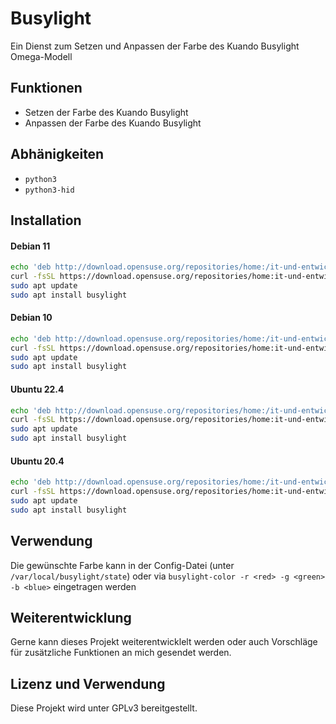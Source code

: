 # Busylight
Ein Dienst zum Setzen und Anpassen der Farbe des Kuando Busylight Omega-Modell

## Funktionen
- Setzen der Farbe des Kuando Busylight
- Anpassen der Farbe des Kuando Busylight

## Abhänigkeiten
- `python3`
- `python3-hid`

## Installation
#### Debian 11
```sh
echo 'deb http://download.opensuse.org/repositories/home:/it-und-entwicklung-fg:/busylight/Debian_11/ /' | sudo tee /etc/apt/sources.list.d/home:it-und-entwicklung-fg:busylight.list
curl -fsSL https://download.opensuse.org/repositories/home:it-und-entwicklung-fg:busylight/Debian_11/Release.key | gpg --dearmor | sudo tee /etc/apt/trusted.gpg.d/home_it-und-entwicklung-fg_busylight.gpg > /dev/null
sudo apt update
sudo apt install busylight
```
#### Debian 10
```sh
echo 'deb http://download.opensuse.org/repositories/home:/it-und-entwicklung-fg:/busylight/Debian_10/ /' | sudo tee /etc/apt/sources.list.d/home:it-und-entwicklung-fg:busylight.list
curl -fsSL https://download.opensuse.org/repositories/home:it-und-entwicklung-fg:busylight/Debian_10/Release.key | gpg --dearmor | sudo tee /etc/apt/trusted.gpg.d/home_it-und-entwicklung-fg_busylight.gpg > /dev/null
sudo apt update
sudo apt install busylight
```
#### Ubuntu 22.4
```sh
echo 'deb http://download.opensuse.org/repositories/home:/it-und-entwicklung-fg:/busylight/xUbuntu_22.04/ /' | sudo tee /etc/apt/sources.list.d/home:it-und-entwicklung-fg:busylight.list
curl -fsSL https://download.opensuse.org/repositories/home:it-und-entwicklung-fg:busylight/xUbuntu_22.04/Release.key | gpg --dearmor | sudo tee /etc/apt/trusted.gpg.d/home_it-und-entwicklung-fg_busylight.gpg > /dev/null
sudo apt update
sudo apt install busylight
```
#### Ubuntu 20.4
```sh
echo 'deb http://download.opensuse.org/repositories/home:/it-und-entwicklung-fg:/busylight/xUbuntu_20.04/ /' | sudo tee /etc/apt/sources.list.d/home:it-und-entwicklung-fg:busylight.list
curl -fsSL https://download.opensuse.org/repositories/home:it-und-entwicklung-fg:busylight/xUbuntu_20.04/Release.key | gpg --dearmor | sudo tee /etc/apt/trusted.gpg.d/home_it-und-entwicklung-fg_busylight.gpg > /dev/null
sudo apt update
sudo apt install busylight
```

## Verwendung
Die gewünschte Farbe kann in der Config-Datei (unter `/var/local/busylight/state`) oder via `busylight-color -r <red> -g <green> -b <blue>` eingetragen werden

## Weiterentwicklung
Gerne kann dieses Projekt weiterentwicklelt werden oder auch Vorschläge für zusätzliche Funktionen an mich gesendet werden.

## Lizenz und Verwendung
Diese Projekt wird unter GPLv3 bereitgestellt.
